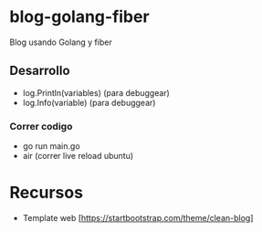 # blog-golang-fiber
Blog usando Golang y fiber

## Desarrollo
- log.Println(variables) (para debuggear)
- log.Info(variable) (para debuggear)

### Correr codigo
- go run main.go
- air (correr live reload ubuntu)

# Recursos
* Template web [https://startbootstrap.com/theme/clean-blog]
